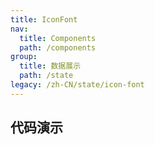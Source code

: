 ```yaml
---
title: IconFont
nav:
  title: Components
  path: /components
group:
  title: 数据展示
  path: /state
legacy: /zh-CN/state/icon-font
---
```


## 代码演示

<code src="../demos/IconFont.jsx" />
